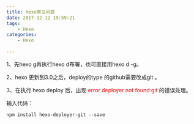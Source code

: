 ```yaml
---
title: Hexo常见问题
date: 2017-12-12 19:59:21
tags:
	- Hexo
categories: 
	- Hexo
	
---
```



> 
1、先hexo g再执行hexo d布署，也可直接用hexo d -g。




<!--more-->




>  
2、hexo 更新到3.0之后，deploy的type 的github需要改成git 。

<!--more-->
>  
3、在执行 hexo deploy 后，出现 <font color=red>error deployer not found:git</font> 的错误处理。

输入代码：

    npm install hexo-deployer-git --save